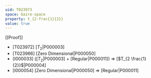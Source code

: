 ```yaml
---
uid: T023973
space: baire-space
property: t_{2-frac{1}{2}}
value: true
---
```

[[Proof]]

* [T023972] [$T_2$|P000003]
* [T023966] [Zero Dimensional|P000050]
* [I000033] ([$T_2$|P000003] + [Regular|P000011]) => [$T_{2 \frac{1}{2}}$|P000004]
* [I000054] [Zero Dimensional|P000050] => [Regular|P000011]

